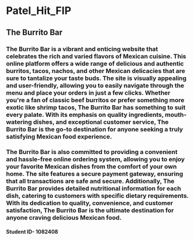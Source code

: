 # Patel_Hit_FIP
## The Burrito Bar
### The Burrito Bar is a vibrant and enticing website that celebrates the rich and varied flavors of Mexican cuisine. This online platform offers a wide range of delicious and authentic burritos, tacos, nachos, and other Mexican delicacies that are sure to tantalize your taste buds. The site is visually appealing and user-friendly, allowing you to easily navigate through the menu and place your orders in just a few clicks. Whether you're a fan of classic beef burritos or prefer something more exotic like shrimp tacos, The Burrito Bar has something to suit every palate. With its emphasis on quality ingredients, mouth-watering dishes, and exceptional customer service, The Burrito Bar is the go-to destination for anyone seeking a truly satisfying Mexican food experience.
### The Burrito Bar is also committed to providing a convenient and hassle-free online ordering system, allowing you to enjoy your favorite Mexican dishes from the comfort of your own home. The site features a secure payment gateway, ensuring that all transactions are safe and secure. Additionally, The Burrito Bar provides detailed nutritional information for each dish, catering to customers with specific dietary requirements. With its dedication to quality, convenience, and customer satisfaction, The Burrito Bar is the ultimate destination for anyone craving delicious Mexican food.
#### Student ID- 1082408
